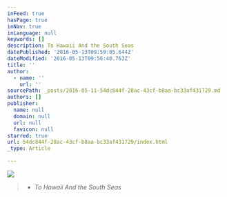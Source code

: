 ```yaml
---
inFeed: true
hasPage: true
inNav: true
inLanguage: null
keywords: []
description: To Hawaii And the South Seas
datePublished: '2016-05-13T09:59:05.644Z'
dateModified: '2016-05-13T09:56:40.763Z'
title: ''
author:
  - name: ''
    url: ''
sourcePath: _posts/2016-05-11-54dc844f-28ac-43cf-b8aa-bc33af431729.md
authors: []
publisher:
  name: null
  domain: null
  url: null
  favicon: null
starred: true
url: 54dc844f-28ac-43cf-b8aa-bc33af431729/index.html
_type: Article

---
```

![](https://s3-us-west-2.amazonaws.com/the-grid-img/p/43d05a027b48009f6327051f63d02aaa3ab273cb.png)

> * _To Hawaii And the South Seas_